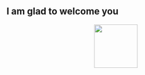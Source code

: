 ## I am glad to welcome you
<div id="header" align="center">
<img src="file:///C:/Users/golos/OneDrive/%D0%A0%D0%B0%D0%B1%D0%BE%D1%87%D0%B8%D0%B9%20%D1%81%D1%82%D0%BE%D0%BB/%D0%9C%D0%B0%D0%BC%D0%B0/Urban%20University/%D0%9A%D0%B0%D1%80%D1%82%D0%B8%D0%BD%D0%BA%D0%B8%20%D0%B4%D0%BB%D1%8F%20%D0%9D%D0%B0%D0%B4%D0%B5%D0%B6%D0%B4%D1%8B/giphy.webp" width="100"/>
</div>

